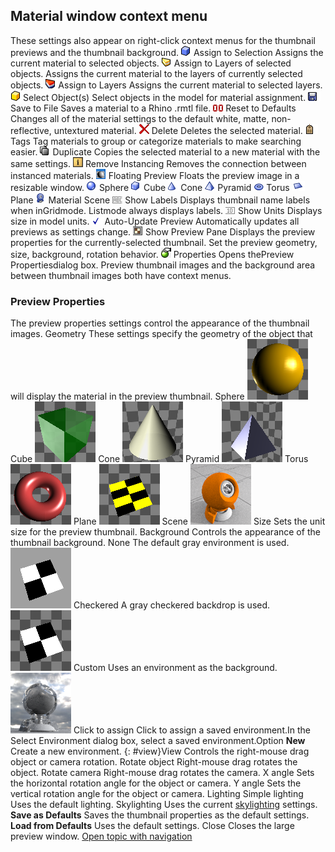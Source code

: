 ---
---


## Material window context menu
These settings also appear on right-click context menus for the thumbnail previews and the thumbnail background.
![images/assigntoobjects.png](images/assigntoobjects.png)Assign to Selection
Assigns the current material to selected objects.
![images/assigntolayerofselectedobjects.png](images/assigntolayerofselectedobjects.png)Assign to Layers of selected objects.
Assigns the current material to the layers of currently selected objects.
![images/assigntolayers.png](images/assigntolayers.png)Assign to Layers
Assigns the current material to selected layers.
![images/selectobjects.png](images/selectobjects.png)Select Object(s)
Select objects in the model for material assignment.
![images/savetofile.png](images/savetofile.png)Save to File
Saves a material to a Rhino .rmtl file.
![images/reset.png](images/reset.png)Reset to Defaults
Changes all of the material settings to the default white, matte, non-reflective, untextured material.
![images/delete.png](images/delete.png)Delete
Deletes the selected material.
![images/tags.png](images/tags.png)Tags
Tag materials to group or categorize materials to make searching easier.
![images/duplicate.png](images/duplicate.png)Duplicate
Copies the selected material to a new material with the same settings.
![images/removeinstancing.png](images/removeinstancing.png)Remove Instancing
Removes the connection between instanced materials.
![images/floatingpreview.png](images/floatingpreview.png)Floating Preview
Floats the preview image in a resizable window.
![images/spherethumb.png](images/spherethumb.png)Sphere
![images/cubethumb.png](images/cubethumb.png)Cube
![images/conethumb.png](images/conethumb.png)Cone
![images/pyramidthumb.png](images/pyramidthumb.png)Pyramid
![images/torusthumb.png](images/torusthumb.png)Torus
![images/planethumb.png](images/planethumb.png)Plane
![images/planescene.png](images/planescene.png)Material Scene
![images/showlabels.png](images/showlabels.png)Show Labels
Displays thumbnail name labels when inGridmode.
Listmode always displays labels.
![images/showunits.png](images/showunits.png)Show Units
Displays size in model units.
![images/autoupdatethumbnail.png](images/autoupdatethumbnail.png)Auto-Update Preview
Automatically updates all previews as settings change.
![images/showpreview.png](images/showpreview.png)Show Preview Pane
Displays the preview properties for the currently-selected thumbnail. Set the preview geometry, size, background, rotation behavior.
![images/propertiesthumb.png](images/propertiesthumb.png)Properties
Opens thePreview Propertiesdialog box.
Preview thumbnail images and the background area between thumbnail images both have context menus.

### Preview Properties
The preview properties settings control the appearance of the thumbnail images.
Geometry
These settings specify the geometry of the object that will display the material in the preview thumbnail.
Sphere
![images/thumbnailsphere.png](images/thumbnailsphere.png)
Cube
![images/thumbnailcube.png](images/thumbnailcube.png)
Cone
![images/thumbnailcone.png](images/thumbnailcone.png)
Pyramid
![images/thumbnailpyramid.png](images/thumbnailpyramid.png)
Torus
![images/thumbnailtorus.png](images/thumbnailtorus.png)
Plane
![images/thumbnailplane.png](images/thumbnailplane.png)
Scene
![images/thumbnailscene.png](images/thumbnailscene.png)
Size
Sets the unit size for the preview thumbnail.
Background
Controls the appearance of the thumbnail background.
None
The default gray environment is used.
![images/thumbnailbackground-001.png](images/thumbnailbackground-001.png)
Checkered
A gray checkered backdrop is used.
![images/thumbnailbackground-002.png](images/thumbnailbackground-002.png)
Custom
Uses an environment as the background.
![images/thumbnailenvironment.png](images/thumbnailenvironment.png)
Click to assign
Click to assign a saved environment.In the Select Environment dialog box, select a saved environment.Option
 **New** 
Create a new environment.
{: #view}View
Controls the right-mouse drag object or camera rotation.
Rotate object
Right-mouse drag rotates the object.
Rotate camera
Right-mouse drag rotates the camera.
X angle
Sets the horizontal rotation angle for the object or camera.
Y angle
Sets the vertical rotation angle for the object or camera.
Lighting
Simple lighting
Uses the default lighting.
Skylighting
Uses the current [skylighting](rhino-render.html#skylight) settings.
 **Save as Defaults** 
Saves the thumbnail properties as the default settings.
 **Load from Defaults** 
Uses the default settings.
Close
Closes the large preview window.
 [Open topic with navigation](materialpanel-largepreviewmenu.html) 

